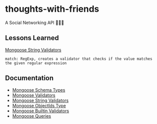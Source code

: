 # thoughts-with-friends

A Social Networking API 🐻🦊🐼

## Lessons Learned

[Mongoose String Validators](https://mongoosejs.com/docs/schematypes.html#string-validators)

```
match: RegExp, creates a validator that checks if the value matches the given regular expression
```

## Documentation

- [Mongoose Schema Types](https://mongoosejs.com/docs/schematypes.html)
- [Mongoose Validators](https://mongoosejs.com/docs/validation.html)
- [Mongoose String Validators](https://mongoosejs.com/docs/schematypes.html#string-validators)
- [Mongoose ObjectIds Type](https://mongoosejs.com/docs/schematypes.html#objectids)
- [Mongoose Builtin Validators](https://mongoosejs.com/docs/validation.html#built-in-validators)
- [Mongoose Queries](https://mongoosejs.com/docs/queries.html)
